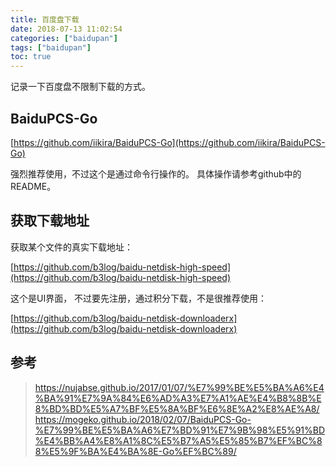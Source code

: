 ```yaml
---
title: 百度盘下载
date: 2018-07-13 11:02:54
categories: ["baidupan"]
tags: ["baidupan"]
toc: true
---
```


记录一下百度盘不限制下载的方式。

<!-- more -->

## BaiduPCS-Go

[https://github.com/iikira/BaiduPCS-Go](https://github.com/iikira/BaiduPCS-Go)

强烈推荐使用，不过这个是通过命令行操作的。 具体操作请参考github中的README。

## 获取下载地址

获取某个文件的真实下载地址：

[https://github.com/b3log/baidu-netdisk-high-speed](https://github.com/b3log/baidu-netdisk-high-speed)

这个是UI界面， 不过要先注册，通过积分下载，不是很推荐使用：

[https://github.com/b3log/baidu-netdisk-downloaderx](https://github.com/b3log/baidu-netdisk-downloaderx)

## 参考

> https://nujabse.github.io/2017/01/07/%E7%99%BE%E5%BA%A6%E4%BA%91%E7%9A%84%E6%AD%A3%E7%A1%AE%E4%B8%8B%E8%BD%BD%E5%A7%BF%E5%8A%BF%E6%8E%A2%E8%AE%A8/
> https://mogeko.github.io/2018/02/07/BaiduPCS-Go-%E7%99%BE%E5%BA%A6%E7%BD%91%E7%9B%98%E5%91%BD%E4%BB%A4%E8%A1%8C%E5%B7%A5%E5%85%B7%EF%BC%88%E5%9F%BA%E4%BA%8E-Go%EF%BC%89/

